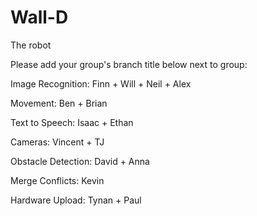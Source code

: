 # Wall-D
The robot

Please add your group's branch title below next to group:

Image Recognition: Finn + Will + Neil + Alex

Movement: Ben + Brian

Text to Speech: Isaac + Ethan

Cameras: Vincent + TJ

Obstacle Detection: David + Anna

Merge Conflicts: Kevin

Hardware Upload: Tynan + Paul
